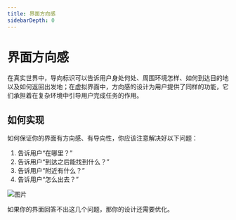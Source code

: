 ```yaml
---
title: 界面方向感
sidebarDepth: 0
---
```


# 界面方向感

在真实世界中，导向标识可以告诉用户身处何处、周围环境怎样、如何到达目的地以及如何返回出发地；在虚拟界面中，方向感的设计为用户提供了同样的功能，它们承担着在复杂环境中引导用户完成任务的作用。

## 如何实现

如何保证你的界面有方向感、有导向性，你应该注意解决好以下问题：

 1. 告诉用户“在哪里？” 
 2. 告诉用户“到达之后能找到什么？” 
 3. 告诉用户“附近有什么？” 
 4. 告诉用户“怎么出去？”

![图片](http://baiduyun-guideline.bj.bcebos.com/console/principle/wayfinding/01_2x.png)

如果你的界面回答不出这几个问题，那你的设计还需要优化。